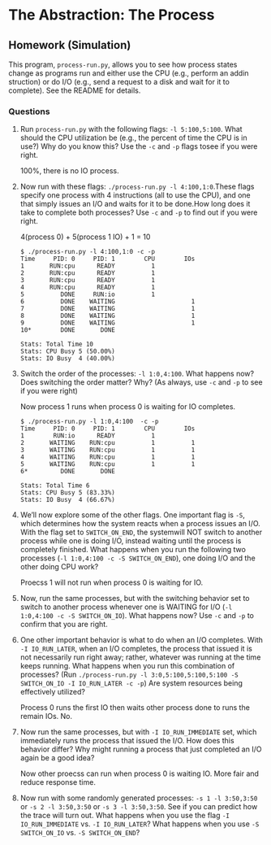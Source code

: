 # The Abstraction: The Process

## Homework (Simulation)

This program, `process-run.py`, allows you to see how process states change as programs run and either use the CPU (e.g., perform an addin struction) or do I/O (e.g., send a request to a disk and wait for it to complete). See the README for details.

### Questions

1. Run `process-run.py` with the following flags: `-l 5:100,5:100`. What should the CPU utilization be (e.g., the percent of time the CPU is in use?) Why do you know this? Use the `-c` and `-p` flags tosee if you were right.

    100%, there is no IO process.

2. Now run with these flags: `./process-run.py -l 4:100,1:0`.These flags specify one process with 4 instructions (all to use the CPU), and one that simply issues an I/O and waits for it to be done.How long does it take to complete both processes? Use `-c` and `-p` to find out if you were right.

    4(process 0) + 5(process 1 IO) + 1 = 10

    ```
    $ ./process-run.py -l 4:100,1:0 -c -p
    Time     PID: 0     PID: 1        CPU        IOs 
    1       RUN:cpu      READY          1            
    2       RUN:cpu      READY          1            
    3       RUN:cpu      READY          1            
    4       RUN:cpu      READY          1            
    5          DONE     RUN:io          1            
    6          DONE    WAITING                     1 
    7          DONE    WAITING                     1 
    8          DONE    WAITING                     1 
    9          DONE    WAITING                     1 
    10*        DONE       DONE                       

    Stats: Total Time 10
    Stats: CPU Busy 5 (50.00%)
    Stats: IO Busy  4 (40.00%)
    ```

3. Switch the order of the processes: `-l 1:0,4:100`. What happens now? Does switching the order matter? Why? (As always, use `-c` and `-p` to see if you were right)

    Now process 1 runs when process 0 is waiting for IO completes.

    ```
    $ ./process-run.py -l 1:0,4:100  -c -p
    Time     PID: 0     PID: 1        CPU        IOs 
    1        RUN:io      READY          1            
    2       WAITING    RUN:cpu          1          1 
    3       WAITING    RUN:cpu          1          1 
    4       WAITING    RUN:cpu          1          1 
    5       WAITING    RUN:cpu          1          1 
    6*         DONE       DONE                       

    Stats: Total Time 6
    Stats: CPU Busy 5 (83.33%)
    Stats: IO Busy  4 (66.67%)
    ```

4. We’ll now explore some of the other flags. One important flag is `-S`, which determines how the system reacts when a process issues an I/O. With the flag set to `SWITCH_ON_END`, the systemwill NOT switch to another process while one is doing I/O, instead waiting until the process is completely finished. What happens when you run the following two processes (`-l 1:0,4:100 -c -S SWITCH_ON_END`), one doing I/O and the other doing CPU work?

    Proecss 1 will not run when process 0 is waiting for IO.

5. Now, run the same processes, but with the switching behavior set to switch to another process whenever one is WAITING for I/O (`-l 1:0,4:100 -c -S SWITCH_ON_IO`). What happens now? Use `-c` and `-p` to confirm that you are right.

6. One other important behavior is what to do when an I/O completes. With `-I IO_RUN_LATER`, when an I/O completes, the process that issued it is not necessarily run right away; rather, whatever was running at the time keeps running. What happens when you run this combination of processes? (Run `./process-run.py -l 3:0,5:100,5:100,5:100 -S SWITCH_ON_IO -I IO_RUN_LATER -c -p`) Are system resources being effectively utilized?

    Process 0 runs the first IO then waits other process done to runs the remain IOs. No.

7. Now run the same processes, but with `-I IO_RUN_IMMEDIATE` set, which immediately runs the process that issued the I/O. How does this behavior differ? Why might running a process that just completed an I/O again be a good idea?

    Now other proecss can run when process 0 is waiting IO. More fair and reduce response time. 

8. Now run with some randomly generated processes: `-s 1 -l 3:50,3:50` or `-s 2 -l 3:50,3:50` or `-s 3 -l 3:50,3:50`. See if you can predict how the trace will turn out. What happens when you use the flag `-I IO_RUN_IMMEDIATE` vs. `-I IO_RUN_LATER`? What happens when you use `-S SWITCH_ON_IO` vs. `-S SWITCH_ON_END`?